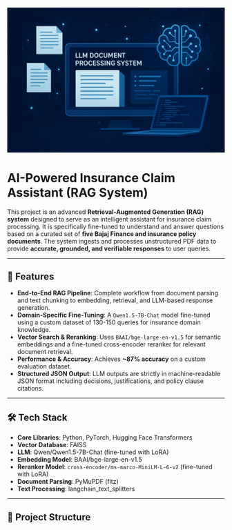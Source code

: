 ![Project Image](image.png)

# AI-Powered Insurance Claim Assistant (RAG System)

This project is an advanced **Retrieval-Augmented Generation (RAG) system** designed to serve as an intelligent assistant for insurance claim processing. It is specifically fine-tuned to understand and answer questions based on a curated set of **five Bajaj Finance and insurance policy documents**. The system ingests and processes unstructured PDF data to provide **accurate, grounded, and verifiable responses** to user queries.

---

## 🚀 Features

- **End-to-End RAG Pipeline**: Complete workflow from document parsing and text chunking to embedding, retrieval, and LLM-based response generation.  
- **Domain-Specific Fine-Tuning**: A `Qwen1.5-7B-Chat` model fine-tuned using a custom dataset of 130-150 queries for insurance domain knowledge.  
- **Vector Search & Reranking**: Uses `BAAI/bge-large-en-v1.5` for semantic embeddings and a fine-tuned cross-encoder reranker for relevant document retrieval.  
- **Performance & Accuracy**: Achieves **~87% accuracy** on a custom evaluation dataset.  
- **Structured JSON Output**: LLM outputs are strictly in machine-readable JSON format including decisions, justifications, and policy clause citations.  

---

## 🛠️ Tech Stack

- **Core Libraries**: Python, PyTorch, Hugging Face Transformers  
- **Vector Database**: FAISS  
- **LLM**: Qwen/Qwen1.5-7B-Chat (fine-tuned with LoRA)  
- **Embedding Model**: BAAI/bge-large-en-v1.5  
- **Reranker Model**: `cross-encoder/ms-marco-MiniLM-L-6-v2` (fine-tuned with LoRA)  
- **Document Parsing**: PyMuPDF (fitz)  
- **Text Processing**: langchain_text_splitters  

---

## 📂 Project Structure


